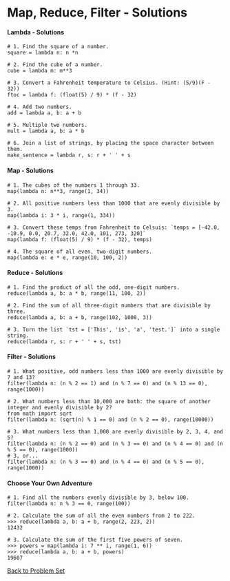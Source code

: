 # Map, Reduce, Filter - Solutions

#### Lambda - Solutions

    # 1. Find the square of a number.
    square = lambda n: n *n
    
    # 2. Find the cube of a number.
    cube = lambda m: m**3
    
    # 3. Convert a Fahrenheit temperature to Celsius. (Hint: (5/9)(F - 32))
    ftoc = lambda f: (float(5) / 9) * (f - 32)
    
    # 4. Add two numbers.
    add = lambda a, b: a + b
    
    # 5. Multiple two numbers.
    mult = lambda a, b: a * b
    
    # 6. Join a list of strings, by placing the space character between them.
    make_sentence = lambda r, s: r + ' ' + s

#### Map - Solutions

    # 1. The cubes of the numbers 1 through 33.
    map(lambda n: n**3, range(1, 34))
    
    # 2. All positive numbers less than 1000 that are evenly divisible by 3.
    map(lambda i: 3 * i, range(1, 334))
    
    # 3. Convert these temps from Fahrenheit to Celsuis: `temps = [-42.0, -10.9, 0.0, 20.7, 32.0, 42.0, 101, 273, 320]`
    map(lambda f: (float(5) / 9) * (f - 32), temps)
    
    # 4. The square of all even, two-digit numbers.
    map(lambda e: e * e, range(10, 100, 2))

#### Reduce - Solutions

    # 1. Find the product of all the odd, one-digit numbers.
    reduce(lambda a, b: a * b, range(11, 100, 2))
    
    # 2. Find the sum of all three-digit numbers that are divisible by three.
    reduce(lambda a, b: a + b, range(102, 1000, 3))
    
    # 3. Turn the list `tst = ['This', 'is', 'a', 'test.']` into a single string.
    reduce(lambda r, s: r + ' ' + s, tst)

#### Filter - Solutions

    # 1. What positive, odd numbers less than 1000 are evenly divisible by 7 and 13?
    filter(lambda n: (n % 2 == 1) and (n % 7 == 0) and (n % 13 == 0), range(1000))
    
    # 2. What numbers less than 10,000 are both: the square of another integer and evenly divisible by 2?
    from math import sqrt
    filter(lambda n: (sqrt(n) % 1 == 0) and (n % 2 == 0), range(10000))
    
    # 3. What numbers less than 1,000 are evenly divisible by 2, 3, 4, and 5?
    filter(lambda n: (n % 2 == 0) and (n % 3 == 0) and (n % 4 == 0) and (n % 5 == 0), range(1000))
    # 3, or...
    filter(lambda n: (n % 3 == 0) and (n % 4 == 0) and (n % 5 == 0), range(1000))

#### Choose Your Own Adventure

    # 1. Find all the numbers evenly divisible by 3, below 100.
    filter(lambda n: n % 3 == 0, range(100))
    
    # 2. Calculate the sum of all the even numbers from 2 to 222.
    >>> reduce(lambda a, b: a + b, range(2, 223, 2))
    12432
    
    # 3. Calculate the sum of the first five powers of seven.
    >>> powers = map(lambda i: 7 ** i, range(1, 6))
    >>> reduce(lambda a, b: a + b, powers)
    19607


[Back to Problem Set](problem_set_1_map_reduce_filter.md)
